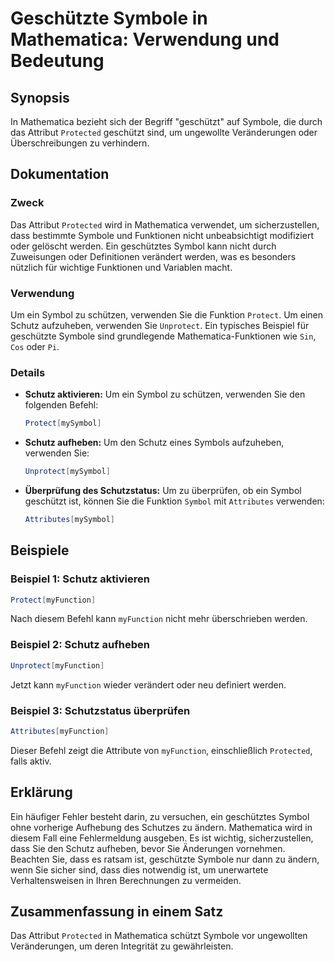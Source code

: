 <!--
Meta Description: # Geschützte Symbole in Mathematica: Verwendung und Bedeutung ## Synopsis In Mathematica bezieht sich der Begriff "geschützt" auf Symbole, die durch d...
Meta Keywords: mathematica, sie, ein, schutz, symbole
-->

# Geschützte Symbole in Mathematica: Verwendung und Bedeutung

## Synopsis
In Mathematica bezieht sich der Begriff "geschützt" auf Symbole, die durch das Attribut `Protected` geschützt sind, um ungewollte Veränderungen oder Überschreibungen zu verhindern.

## Dokumentation
### Zweck
Das Attribut `Protected` wird in Mathematica verwendet, um sicherzustellen, dass bestimmte Symbole und Funktionen nicht unbeabsichtigt modifiziert oder gelöscht werden. Ein geschütztes Symbol kann nicht durch Zuweisungen oder Definitionen verändert werden, was es besonders nützlich für wichtige Funktionen und Variablen macht.

### Verwendung
Um ein Symbol zu schützen, verwenden Sie die Funktion `Protect`. Um einen Schutz aufzuheben, verwenden Sie `Unprotect`. Ein typisches Beispiel für geschützte Symbole sind grundlegende Mathematica-Funktionen wie `Sin`, `Cos` oder `Pi`.

### Details
- **Schutz aktivieren:** Um ein Symbol zu schützen, verwenden Sie den folgenden Befehl:
  ```mathematica
  Protect[mySymbol]
  ```
- **Schutz aufheben:** Um den Schutz eines Symbols aufzuheben, verwenden Sie:
  ```mathematica
  Unprotect[mySymbol]
  ```
- **Überprüfung des Schutzstatus:** Um zu überprüfen, ob ein Symbol geschützt ist, können Sie die Funktion `Symbol` mit `Attributes` verwenden:
  ```mathematica
  Attributes[mySymbol]
  ```

## Beispiele
### Beispiel 1: Schutz aktivieren
```mathematica
Protect[myFunction]
```
Nach diesem Befehl kann `myFunction` nicht mehr überschrieben werden.

### Beispiel 2: Schutz aufheben
```mathematica
Unprotect[myFunction]
```
Jetzt kann `myFunction` wieder verändert oder neu definiert werden.

### Beispiel 3: Schutzstatus überprüfen
```mathematica
Attributes[myFunction]
```
Dieser Befehl zeigt die Attribute von `myFunction`, einschließlich `Protected`, falls aktiv.

## Erklärung
Ein häufiger Fehler besteht darin, zu versuchen, ein geschütztes Symbol ohne vorherige Aufhebung des Schutzes zu ändern. Mathematica wird in diesem Fall eine Fehlermeldung ausgeben. Es ist wichtig, sicherzustellen, dass Sie den Schutz aufheben, bevor Sie Änderungen vornehmen. Beachten Sie, dass es ratsam ist, geschützte Symbole nur dann zu ändern, wenn Sie sicher sind, dass dies notwendig ist, um unerwartete Verhaltensweisen in Ihren Berechnungen zu vermeiden.

## Zusammenfassung in einem Satz
Das Attribut `Protected` in Mathematica schützt Symbole vor ungewollten Veränderungen, um deren Integrität zu gewährleisten.